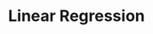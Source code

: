 ---
layout: list
title: Linear Regression
slug: linear-regression
category: machine-learning
menu: false
description: >
  Understanding linear regression algorithms, loss functions, and statistical modeling.
sidebar: true
type: tag
---
